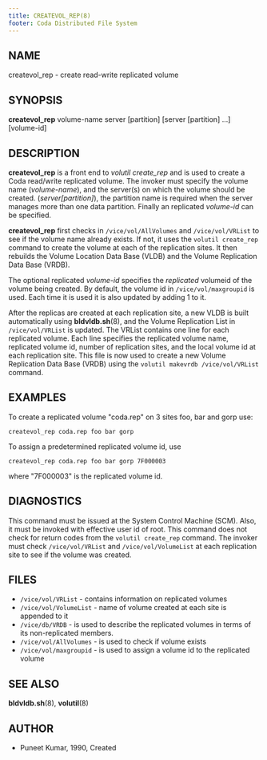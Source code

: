 ```yaml
---
title: CREATEVOL_REP(8)
footer: Coda Distributed File System
---
```


## NAME

createvol\_rep - create read-write replicated volume

## SYNOPSIS

**createvol\_rep** volume-name server \[partition] \[server \[partition] ...] \[volume-id]

## DESCRIPTION

**createvol\_rep** is a front end to *volutil create\_rep* and is used
to create a Coda read/write replicated volume. The invoker must specify
the volume name (*volume-name*), and the server(s) on which the
volume should be created. (*server\[partition]*), the
partition name is required when the server manages more than one data
partition. Finally an replicated *volume-id* can be specified.

**createvol\_rep** first checks in `/vice/vol/AllVolumes` and
`/vice/vol/VRList` to see if the volume name already exists. If not, it
uses the `volutil create_rep` command to create the volume at each of
the replication sites. It then rebuilds the Volume Location Data Base
(VLDB) and the Volume Replication Data Base (VRDB).

The optional replicated *volume-id* specifies the *replicated* volumeid of the
volume being created. By default, the volume id in `/vice/vol/maxgroupid` is
used. Each time it is used it is also updated by adding 1 to it.

After the replicas are created at each replication site, a
new VLDB is built automatically using **bldvldb.sh**(8), and the Volume
Replication List in `/vice/vol/VRList` is updated. The VRList contains one
line for each replicated volume. Each line specifies the replicated volume
name, replicated volume id, number of replication sites, and the local volume
id at each replication site. This file is now used to create a new Volume
Replication Data Base (VRDB) using the `volutil makevrdb /vice/vol/VRList`
command.

## EXAMPLES

To create a replicated volume "coda.rep" on 3 sites foo, bar and gorp
use:

    createvol_rep coda.rep foo bar gorp

To assign a predetermined replicated volume id, use

    createvol_rep coda.rep foo bar gorp 7F000003

where "7F000003" is the replicated volume id.

## DIAGNOSTICS

This command must be issued at the System Control Machine (SCM). Also,
it must be invoked with effective user id of root. This command does not
check for return codes from the `volutil create_rep` command. The
invoker must check `/vice/vol/VRList` and `/vice/vol/VolumeList` at each
replication site to see if the volume was created.

## FILES

- `/vice/vol/VRList` - contains information on replicated volumes
- `/vice/vol/VolumeList` - name of volume created at each site is appended to it
- `/vice/db/VRDB` - is used to describe the replicated volumes in terms of its
  non-replicated members.
- `/vice/vol/AllVolumes` - is used to check if volume exists
- `/vice/vol/maxgroupid` - is used to assign a volume id to the replicated volume

## SEE ALSO

**bldvldb.sh**(8), **volutil**(8)

## AUTHOR

- Puneet Kumar, 1990, Created
